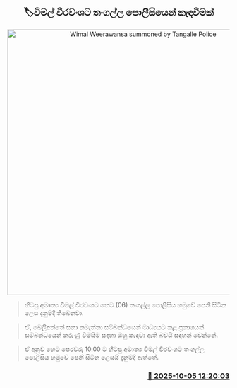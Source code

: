<p align='center'><b><h2 align='center' title='Wimal Weerawansa summoned by Tangalle Police'>🏷විමල් වීරවංශට තංගල්ල පොලීසියෙන් කැඳවීමක්</h2></b></p>
<p align='center'><img src='https://helakuru.sgp1.cdn.digitaloceanspaces.com/esana/images/lib/wimal-archived.jpg' width='600' alt='Wimal Weerawansa summoned by Tangalle Police'></p>

> හිටපු අමාත්‍ය විමල් වීරවංශට හෙට (06) තංගල්ල පොලීසිය හමුවේ පෙනී සිටින ලෙස දැනුම්දී තිබෙනවා.

> ඒ, බෙලිඅත්තේ සනා නමැත්තා සම්බන්ධයෙන් මාධ්‍යයට කළ ප්‍රකාශයක් සම්බන්ධයෙන් කරුණු විමසීම සඳහා ඔහු කැඳවා ඇති බවයි සඳහන් වෙන්නේ.

> ඒ අනූව හෙට පෙරවරු 10.00 ට හිටපු අමාත්‍ය විමල් වීරවංශට තංගල්ල පොලීසිය හමුවේ පෙනී සිටින ලෙසයි දැනුම්දී ඇත්තේ.



<h3 align='right'><a href='https://www.helakuru.lk/esana/p/114235/'>📅 2025-10-05 12:20:03</a></h3>
